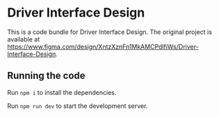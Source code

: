 
  # Driver Interface Design

  This is a code bundle for Driver Interface Design. The original project is available at https://www.figma.com/design/XntzXznFn1MkAMCPdlfiWs/Driver-Interface-Design.

  ## Running the code

  Run `npm i` to install the dependencies.

  Run `npm run dev` to start the development server.
  